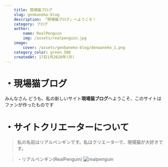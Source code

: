 ```yaml
---
    title: 現場猫ブログ
    slug: genbaneko-blog
    description: 「現場猫ブログ」へようこそ！ 
    category: ブログ
    author:
        name: RealPenguin
        img: /assets/realpenguin.jpg
    image: 
        cover: /assets/genbaneko-blog/denwaneko_1.png
    category_color: green.500
    createdAt: 17日1月2020年(月)
---
```


# ・現場猫ブログ

みんなさん どうも、私の新しいサイト**現場猫ブログ**へようこそ、このサイトはファンが作ったものです

# ・サイトクリエーターについて
> 私の名前はリアルペンギンです。私はクリエーターで、現場猫が大好きです。

> ・リアルペンギン(RealPenguin)
![realpenguin](/assets/realpenguin.jpg)